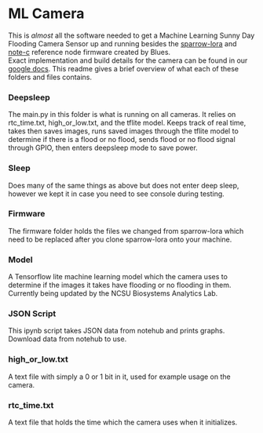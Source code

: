 # ML Camera
This is *almost* all the software needed to get a Machine Learning Sunny Day Flooding Camera Sensor up and running besides the [sparrow-lora](https://github.com/blues/sparrow-lora) and [note-c](https://github.com/blues/note-c) reference node firmware created by Blues. <br>
Exact implementation and build details for the camera can be found in our [google docs](https://docs.google.com/document/d/1LVNdJl5ZswD-HA9_FXcrh3cxxb9wmkbudHEnJVct6j8/edit?usp=sharing). This readme gives a brief overview of what each of these folders and files contains.

### Deepsleep
The main.py in this folder is what is running on all cameras. It relies on rtc_time.txt, high_or_low.txt, and the tflite model. Keeps track of real time, takes then saves images, runs saved images through the tflite model to determine if there is a flood or no flood, sends flood or no flood signal through GPIO, then enters deepsleep mode to save power.

### Sleep
Does many of the same things as above but does not enter deep sleep, however we kept it in case you need to see console during testing.

### Firmware
The firmware folder holds the files we changed from sparrow-lora which need to be replaced after you clone sparrow-lora onto your machine.

### Model
A Tensorflow lite machine learning model which the camera uses to determine if the images it takes have flooding or no flooding in them. Currently being updated by the NCSU Biosystems Analytics Lab.

### JSON Script
This ipynb script takes JSON data from notehub and prints graphs. Download data from notehub to use.

### high_or_low.txt
A text file with simply a 0 or 1 bit in it, used for example usage on the camera.

### rtc_time.txt
A text file that holds the time which the camera uses when it initializes.

